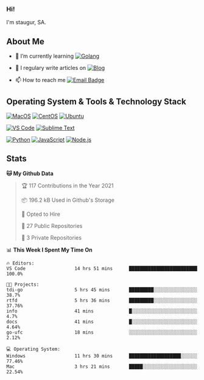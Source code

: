 ### Hi!

I'm staugur, SA.

## About Me

- 🌱 I’m currently learning [![Golang](https://img.shields.io/badge/-Go-7fd5ea?logo=go)](https:/golang.org/)

- 📝 I regulary write articles on [![Blog](https://img.shields.io/badge/-Blog-629ccd?style=for-the-badge&logo=python&logoColor=ffffff)](https://blog.saintic.com)

- 📫 How to reach me [![Email Badge](https://img.shields.io/badge/-email-c14438?style=for-the-badge&logo=Gmail&logoColor=ffffff)](mailto:me@tcw.im)

## Operating System & Tools & Technology Stack

[![MacOS](https://img.shields.io/badge/macOS-Catalina-292e33?style=flat-square&logo=apple&logoColor=ffffff)](https://www.apple.com/macos/catalina/)
[![CentOS](https://img.shields.io/badge/CentOS-7.0-292e33?style=flat-square&logo=CentOS&logoColor=)](https://www.centos.org/)
[![Ubuntu](https://img.shields.io/badge/Ubuntu-18-292e33?style=flat-square&logo=Ubuntu&logoColor=e95420)](https://www.ubuntu.com/)

[![VS Code](https://img.shields.io/badge/IDE-VSCode-292e33?style=flat-square&logo=Visual-studio-code)](https://code.visualstudio.com/)
[![Sublime Text](https://img.shields.io/badge/IDE-SublimeText-black?style=flat-square&logo=Sublime+Text)](https://www.sublimetext.com/)


[![Python](https://img.shields.io/badge/-Python-3776AB?style=flat-square&logo=python&logoColor=ffffff)](https://www.python.org/)
[![JavaScript](https://img.shields.io/badge/-JavaScript-%23F7DF1C?style=flat-square&logo=javascript&logoColor=000000&labelColor=%23F7DF1C&color=%23FFCE5A)](https://www.javascript.com/)
[![Node.js](https://img.shields.io/badge/-Node.js-00ADD8?style=flat-square&logo=node.js&logoColor=ffffff)](https://nodejs.org/)

## Stats

<!--START_SECTION:waka-->
**🐱 My Github Data** 

> 🏆 117 Contributions in the Year 2021
 > 
> 📦 196.2 kB Used in Github's Storage 
 > 
> 💼 Opted to Hire
 > 
> 📜 27 Public Repositories 
 > 
> 🔑 3 Private Repositories  
 > 
📊 **This Week I Spent My Time On** 

```text
🔥 Editors: 
VS Code                  14 hrs 51 mins      █████████████████████████   100.0%

🐱‍💻 Projects: 
tdi-go                   5 hrs 45 mins       █████████░░░░░░░░░░░░░░░░   38.7% 
rtfd                     5 hrs 36 mins       █████████░░░░░░░░░░░░░░░░   37.76% 
info                     41 mins             █░░░░░░░░░░░░░░░░░░░░░░░░   4.7% 
docs                     41 mins             █░░░░░░░░░░░░░░░░░░░░░░░░   4.64% 
go-ufc                   18 mins             ░░░░░░░░░░░░░░░░░░░░░░░░░   2.12%

💻 Operating System: 
Windows                  11 hrs 30 mins      ███████████████████░░░░░░   77.46% 
Mac                      3 hrs 21 mins       █████░░░░░░░░░░░░░░░░░░░░   22.54%

```


<!--END_SECTION:waka-->

